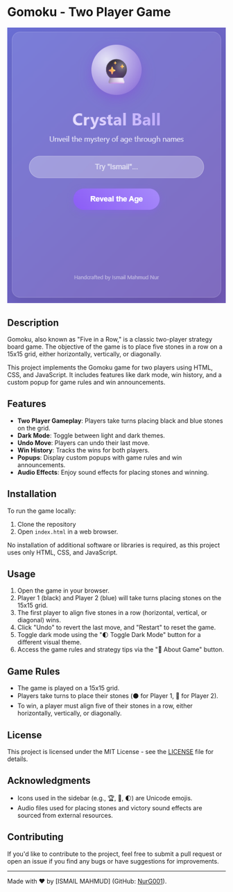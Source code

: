 # Gomoku - Two Player Game
![Crystal Ball Demo](https://github.com/NurG001/CrystalBall.github.io/blob/main/assets/index.png)
## Description

Gomoku, also known as "Five in a Row," is a classic two-player strategy board game. The objective of the game is to place five stones in a row on a 15x15 grid, either horizontally, vertically, or diagonally.

This project implements the Gomoku game for two players using HTML, CSS, and JavaScript. It includes features like dark mode, win history, and a custom popup for game rules and win announcements.

## Features

- **Two Player Gameplay**: Players take turns placing black and blue stones on the grid.
- **Dark Mode**: Toggle between light and dark themes.
- **Undo Move**: Players can undo their last move.
- **Win History**: Tracks the wins for both players.
- **Popups**: Display custom popups with game rules and win announcements.
- **Audio Effects**: Enjoy sound effects for placing stones and winning.

## Installation

To run the game locally:

1. Clone the repository
2. Open `index.html` in a web browser.

No installation of additional software or libraries is required, as this project uses only HTML, CSS, and JavaScript.

## Usage

1. Open the game in your browser.
2. Player 1 (black) and Player 2 (blue) will take turns placing stones on the 15x15 grid.
3. The first player to align five stones in a row (horizontal, vertical, or diagonal) wins.
4. Click "Undo" to revert the last move, and "Restart" to reset the game.
5. Toggle dark mode using the "🌓 Toggle Dark Mode" button for a different visual theme.
6. Access the game rules and strategy tips via the "📜 About Game" button.

## Game Rules

- The game is played on a 15x15 grid.
- Players take turns to place their stones (⚫ for Player 1, 🔵 for Player 2).
- To win, a player must align five of their stones in a row, either horizontally, vertically, or diagonally.

## License

This project is licensed under the MIT License - see the [LICENSE](LICENSE) file for details.

## Acknowledgments

- Icons used in the sidebar (e.g., 🏆, 📜, 🌓) are Unicode emojis.
- Audio files used for placing stones and victory sound effects are sourced from external resources.

## Contributing

If you'd like to contribute to the project, feel free to submit a pull request or open an issue if you find any bugs or have suggestions for improvements.

---
Made with ❤️ by [ISMAIL MAHMUD] (GitHub: [NurG001](https://github.com/NurG001)).

